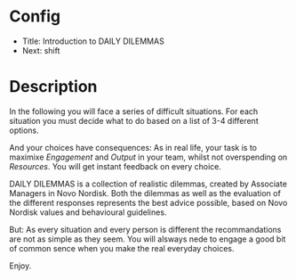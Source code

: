 # Config
 - Title: Introduction to DAILY DILEMMAS
 - Next: shift

# Description
In the following you will face a series of difficult situations. For each situation you must decide what to do based on a list of 3-4 different options. 

And your choices have consequences: As in real life, your task is to maximixe *Engagement* and *Output* in your team, whilst not overspending on *Resources*. You will get instant feedback on every choice. 

DAILY DILEMMAS is a collection of realistic dilemmas, created by Associate Managers in Novo Nordisk. Both the dilemmas as well as the evaluation of the different responses represents the best advice possible, based on Novo Nordisk values and behavioural guidelines. 

But: As every situation and every person is different the recommandations are not as simple as they seem. You will alsways nede to engage a good bit of common sence when you make the real everyday choices. 

Enjoy. 

